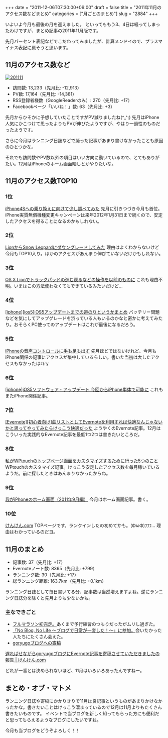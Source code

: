+++
date = "2011-12-06T07:30:00+09:00"
draft = false
title = "2011年11月のアクセス数などまとめ"
categories = ["月ごとのまとめ"]
slug = "2884"
+++

いよいよ今月も最後の月を迎えました。
といってももう3、4日は経ってしまったわけですが、まとめ記事の2011年11月版です。

先月パーセント表記などでこだわってみましたが、計算メンドイので、プラスマイナス表記に戻そうと思います。<!--more--><h2>11月のアクセス数など</h2>
<a href="http://knk-n.com/images/2011/12/201111.jpg" title="201111"><img src="http://knk-n.com/images/2011/12/201111.jpg" alt="201111" title="201111.jpg" /></a>

<ul>
<li>訪問数: 13,233（先月比: -12,913）</li>
<li>PV数: 17,164（先月比: -14,381）</li>
<li>RSS登録者様数（GoogleReaderのみ）: 270（先月比: +17）</li>
<li>Facebookページ「いいね！」数: 63（先月比: +3）</li>
</ul>

先月からひそかに予想していたことですがPV減りましたね(^_^;)
先月はiPhone人気にかこつけて思ったよりもPVが伸びたようですが、やはり一過性のものだったようです。

さらに今月はランニング日誌などで凝った記事があまり書けなかったことも原因のひとつかな。

それでも訪問数やPV数以外の項目はいい方向に動いているので、とてもありがたい。12月はiPhoneのホーム画面晒しとかやりたいな。

<h2>11月のアクセス数TOP10</h2>
<h3>1位</h3>
<a href="http://knk-n.com/2011/10/08/iphone4s/" target="_blank">iPhone4Sへの乗り換えに向けて少し調べてみた</a><a href="http://b.hatena.ne.jp/entry/http://knk-n.com/2011/10/08/iphone4s/" target="_blank"><img src="http://b.hatena.ne.jp/entry/image/http://knk-n.com/2011/10/08/iphone4s/" alt="" /></a>
先月に引きつづき今月も首位。iPhone実質無償機種変更キャンペーンは来年2012年1月31日まで続くので、安定したアクセスを得ることになるのかもしれない。
<h3>2位</h3>
<a href="http://knk-n.com/2011/08/08/lion_snowleopard/" target="_blank">LionからSnow Leopardにダウングレードしてみた</a><a href="http://b.hatena.ne.jp/entry/http://knk-n.com/2011/08/08/lion_snowleopard/" target="_blank"><img src="http://b.hatena.ne.jp/entry/image/http://knk-n.com/2011/08/08/lion_snowleopard/" alt="" /></a>
理由はよくわからないけど今月もTOP10入り。ほかのアクセスがあんまり伸びていないだけかもしれない。
<h3>3位</h3>
<a href="http://knk-n.com/2011/07/22/lion-trackpad/" target="_blank">OS X Lionでトラックパッドの進む戻るなどの操作を以前のものに</a><a href="http://b.hatena.ne.jp/entry/http://knk-n.com/2011/07/22/lion-trackpad/" target="_blank"><img src="http://b.hatena.ne.jp/entry/image/http://knk-n.com/2011/07/22/lion-trackpad/" alt="" /></a>
これも理由不明。いまはこの方法使わなくてもできているみたいだけど…
<h3>4位</h3>
<a href="http://knk-n.com/2011/10/14/ios5-update_matome/" target="_blank">[iphone][ios5]iOS5アップデートまでの道のりというかまとめ</a><a href="http://b.hatena.ne.jp/entry/http://knk-n.com/2011/10/14/ios5-update_matome/" target="_blank"><img src="http://b.hatena.ne.jp/entry/image/http://knk-n.com/2011/10/14/ios5-update_matome/" alt="" /></a>
バッテリー問題などを気にしてアップグレードを渋っている人もいるのかなと密かに考えてみたり。おそらくPC使ってのアップデートはこれが最後になるだろう。
<h3>5位</h3>
<a href="http://knk-n.com/2011/07/10/voice-control/" target="_blank">iPhoneの音声コントロールに手も足も出ず</a><a href="http://b.hatena.ne.jp/entry/http://knk-n.com/2011/07/10/voice-control/" target="_blank"><img src="http://b.hatena.ne.jp/entry/image/http://knk-n.com/2011/07/10/voice-control/" alt="" /></a>
先月ほどではないけれど、今月もiPhone関係の記事にアクセスが集中しているらしい。書いた当初は大したアクセスもなかったはz(ry
<h3>6位</h3>
<a href="http://knk-n.com/2011/11/11/ios5-update_pcfree/" target="_blank">[iphone]iOS5ソフトウェア・アップデート 今回からiPhone単体で可能に</a><a href="http://b.hatena.ne.jp/entry/http://knk-n.com/2011/11/11/ios5-update_pcfree/" target="_blank"><img src="http://b.hatena.ne.jp/entry/image/http://knk-n.com/2011/11/11/ios5-update_pcfree/" alt="" /></a>
これもまたiPhone関係記事。
<h3>7位</h3>
<a href="http://knk-n.com/2011/11/21/evernote-songlist/" target="_blank">[Evernote][初心者向け]曲リストとしてEvernoteを利用すれば快適なんじゃないかと思ってやってみたらけっこう快適だった</a><a href="http://b.hatena.ne.jp/entry/http://knk-n.com/2011/11/21/evernote-songlist/" target="_blank"><img src="http://b.hatena.ne.jp/entry/image/http://knk-n.com/2011/11/21/evernote-songlist/" alt="" /></a>
ようやくのEvernote記事。12月はこういった実践的なEvernote記事を最低1つ2つは書きたいところだ。
<h3>8位</h3>
<a href="http://knk-n.com/2011/06/27/wptouch-top/" target="_blank">私がWPtouchのトップページ画面をカスタマイズするために行った5つのこと</a><a href="http://b.hatena.ne.jp/entry/http://knk-n.com/2011/06/27/wptouch-top/" target="_blank"><img src="http://b.hatena.ne.jp/entry/image/http://knk-n.com/2011/06/27/wptouch-top/" alt="" /></a>
WPtouchのカスタマイズ記事。けっこう安定したアクセス数を毎月稼いでいるようだ。前に探したときはあんまりなかったからね。
<h3>9位</h3>
<a href="http://knk-n.com/2011/09/22/201109iphone_home/" target="_blank">我がiPhoneのホーム画面（2011年9月編）</a><a href="http://b.hatena.ne.jp/entry/http://knk-n.com/2011/09/22/201109iphone_home/" target="_blank"><img src="http://b.hatena.ne.jp/entry/image/http://knk-n.com/2011/09/22/201109iphone_home/" alt="" /></a>
今月はホーム画面記事。書く。
<h3>10位</h3>
<a href="http://knk-n.com/" target="_blank">けんけん.com</a><a href="http://b.hatena.ne.jp/entry/http://knk-n.com/" target="_blank"><img src="http://b.hatena.ne.jp/entry/image/http://knk-n.com/" alt="" /></a>
TOPページです。ランクインしたの初めてかも。(ΦωΦ)ﾌﾌﾌ… 理由はわかっているのだヨ。
<h2>11月のまとめ</h2>
<ul>
<li>記事数: 37（先月比: +17）</li>
<li>Evernoteノート数: 8365（先月比: +799）</li>
<li>ランニング数: 30（先月比: +17）</li>
<li>総ランニング距離: 163.7km（先月比:  +0.1km）</li>
</ul>
ランニング日誌として毎日書いてる分、記事数は当然増えますよね。逆にランニング日誌分を除くと先月よりも少ないかも。

<h3>主なできごと</h3>
<ul>
<li><a href="http://knk-n.com/2011/11/10/running-20111110_first-full-marathon/" target="_blank">フルマラソン初完走。</a>あくまで予行練習のつもりだったがムリし過ぎた。
</li>
<li><a href="http://knk-n.com/2011/11/27/noblognolife/" target="_blank">「No Blog, No Life 〜ブログで日常が一変した！〜」に参加。</a>会いたかった人たちにたくさん会えた。</li>
<li><a href="http://goryugo.com/20111130/knk_n_evernote/" target="_blank">goryugoブログへの寄稿</a></li>
</ul>


<a href="http://knk-n.com/2011/12/05/goryugo_kikou/" target="_blank">遅ればせながらgoryugoブログにEvernote記事を寄稿させていただきましたの報告 | けんけん.com</a><a href="http://b.hatena.ne.jp/entry/http://knk-n.com/2011/12/05/goryugo_kikou/" target="_blank"><img src="http://b.hatena.ne.jp/entry/image/http://knk-n.com/2011/12/05/goryugo_kikou/" alt="" /></a>

どれが一番とは決められないほど、11月はいろいろあったんですねー。




<h2>まとめ・オブ・マトメ</h2>
ランニング日誌や寄稿にかかりきりで11月は良記事というものがあまりかけなかったかな。書きたいことはけっこう溜まっているので12月は11月よりもたくさん書きたいものです。
イベントで当ブログを新しく知ってもらった方にも便利だと思ってもらえるようなブログにしたいですね。

今月も当ブログをどうぞよろしく！！
